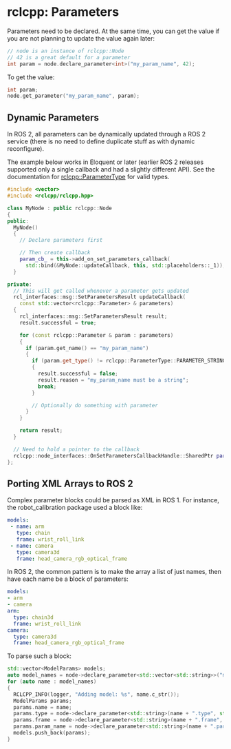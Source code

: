 # rclcpp: Parameters


Parameters need to be declared. At the same time, you can get the value if you
are not planning to update the value again later:

```cpp
// node is an instance of rclcpp::Node
// 42 is a great default for a parameter
int param = node.declare_parameter<int>("my_param_name", 42);
```

To get the value:

```cpp
int param;
node.get_parameter("my_param_name", param);
```

## Dynamic Parameters

In ROS 2, all parameters can be dynamically updated through a ROS 2 service
(there is no need to define duplicate stuff as with dynamic reconfigure).

The example below works in Eloquent or later (earlier ROS 2 releases supported
only a single callback and had a slightly different API).
See the documentation for
[rclcpp::ParameterType](http://docs.ros2.org/latest/api/rclcpp/namespacerclcpp.html#enum-members)
for valid types.

```cpp
#include <vector>
#include <rclcpp/rclcpp.hpp>

class MyNode : public rclcpp::Node
{
public:
  MyNode()
  {
    // Declare parameters first

    // Then create callback
    param_cb_ = this->add_on_set_parameters_callback(
      std::bind(&MyNode::updateCallback, this, std::placeholders::_1));
  }

private:
  // This will get called whenever a parameter gets updated
  rcl_interfaces::msg::SetParametersResult updateCallback(
    const std::vector<rclcpp::Parameter> & parameters)
  {
    rcl_interfaces::msg::SetParametersResult result;
    result.successful = true;

    for (const rclcpp::Parameter & param : parameters)
    {
      if (param.get_name() == "my_param_name")
      {
        if (param.get_type() != rclcpp::ParameterType::PARAMETER_STRING)
        {
          result.successful = false;
          result.reason = "my_param_name must be a string";
          break;
        }

        // Optionally do something with parameter
      }
    }

    return result;
  }

  // Need to hold a pointer to the callback
  rclcpp::node_interfaces::OnSetParametersCallbackHandle::SharedPtr param_cb_;
};

```

## Porting XML Arrays to ROS 2

Complex parameter blocks could be parsed as XML in ROS 1. For instance, the
robot_calibration package used a block like:

```yaml
models:
 - name: arm
   type: chain
   frame: wrist_roll_link
 - name: camera
   type: camera3d
   frame: head_camera_rgb_optical_frame
```

In ROS 2, the common pattern is to make the array a list of just names,
then have each name be a block of parameters:

```yaml
models:
- arm
- camera
arm:
  type: chain3d
  frame: wrist_roll_link
camera:
  type: camera3d
  frame: head_camera_rgb_optical_frame
```

To parse such a block:

```cpp
std::vector<ModelParams> models;
auto model_names = node->declare_parameter<std::vector<std::string>>("models", std::vector<std::string>());
for (auto name : model_names)
{
  RCLCPP_INFO(logger, "Adding model: %s", name.c_str());
  ModelParams params;
  params.name = name;
  params.type = node->declare_parameter<std::string>(name + ".type", std::string());
  params.frame = node->declare_parameter<std::string>(name + ".frame", std::string());
  params.param_name = node->declare_parameter<std::string>(name + ".param_name", std::string());
  models.push_back(params);
}
```

